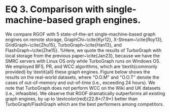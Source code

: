 # EQ 3. Comparison with single-machine-based graph engines.

We compare RGOF with 5 state-of-the-art single-machine-based graph engines on remote storage, GraphChi~\cite{Kyr12}, X-Stream~\cite{Roy13}, GridGraph~\cite{Zhu15}, TurboGraph~\cite{Han13}, and FlashGraph~\cite{Zhe15}.
%Here, we quote the results of TurboGraph with local storage from the previous paper~\cite{Jan23}, because we have the SMRC servers with Linux OS only while TurboGraph runs on Windows OS.
We employed BFS, PR, and WCC algorithms, which are \textit{commonly provided} by \textit{all} these graph engines.
Figure below shows the results on the real-world datasets, where "O.O.M" and "O.O.T" denote the cases of out-of-memory and out-of-time (i.e., exceeding 24 hours).
We note that TurboGraph does not perform WCC on the Wiki and UK datasets (i.e., infeasible).
We observe that RGOF dramatically outperforms all existing graph engines, by up to \textcolor{red}{$22.8\times$/$7.9\times$} better than TurboGraph/FlashGraph which are the best performers among competitors.
